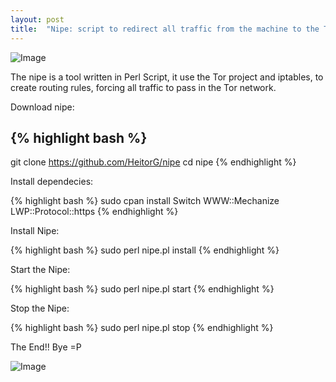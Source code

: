 ```yaml
---
layout: post
title:  "Nipe: script to redirect all traffic from the machine to the Tor network!"
---
```


![Image](https://cdn-images-1.medium.com/max/600/1*S9xp2RtovtrimwSc-LBatA.png)

The nipe is a tool written in Perl Script, it use the Tor project and iptables,  to create routing rules, forcing all traffic to pass in the Tor network.

Download nipe:

{% highlight bash %}
---
git clone https://github.com/HeitorG/nipe
cd nipe
{% endhighlight %}

Install dependecies:

{% highlight bash %}
sudo cpan install Switch WWW::Mechanize LWP::Protocol::https
{% endhighlight %}

Install Nipe:

{% highlight bash %}
sudo perl nipe.pl install
{% endhighlight %}

Start the Nipe:

{% highlight bash %}
sudo perl nipe.pl start
{% endhighlight %}

Stop the Nipe:

{% highlight bash %}
sudo perl nipe.pl stop
{% endhighlight %}

The End!! Bye =P

![Image](https://cdn-images-1.medium.com/max/800/1*prMxBsonY40OqtfFgqUwJQ.jpeg)